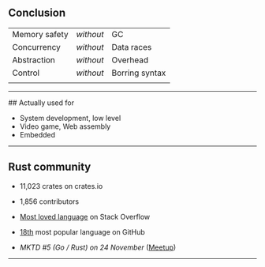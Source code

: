 ## Conclusion

| | | |
| --- | :---: | --- |
| Memory safety | _without_ | GC |
| Concurrency | _without_ | Data races |
| Abstraction | _without_ | Overhead |
| Control | _without_ | Borring syntax |
| | | |
<!-- .element: class="headless no-border" -->

---

## Actually used for 

* System development, low level
* Video game, Web assembly
* Embedded

---

## Rust community

* 11,023 crates on crates.io 

* 1,856 contributors

* [Most loved language](https://insights.stackoverflow.com/survey/2017#most-loved-dreaded-and-wanted) on Stack Overflow

* [18th](https://blog.sourced.tech/post/language_migrations/#most-popular-languages-on-github) most popular language on GitHub

* _MKTD #5 (Go / Rust) on 24 November_ ([Meetup](https://www.meetup.com/fr-FR/Monkey-Tech-Days/events/237545492/))

---

<!-- .slide: data-background="assets/img/love_me.gif" -->